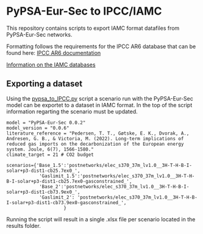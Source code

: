 # PyPSA-Eur-Sec to IPCC/IAMC

This repository contains scripts to export IAMC format datafiles from PyPSA-Eur-Sec networks. 

Formatting follows the requirements for the IPCC AR6 database that can be found here: [IPCC AR6 documentation](https://data.ene.iiasa.ac.at/ar6-scenario-submission/#/about)

[Information on the IAMC databases](https://software.ene.iiasa.ac.at/ixmp-server/tutorials.html)

## Exporting a dataset

Using the [pypsa_to_IPCC.py](pypsa_to_IPCC.py) script a scenario run with the PyPSA-Eur-Sec model can be exportet to a dataset in IAMC format. In the top of the script information regarting the scenario must be updated.

~~~
model = "PyPSA-Eur-Sec 0.0.2" 
model_version = "0.0.6"
literature_reference = "Pedersen, T. T., Gøtske, E. K., Dvorak, A., Andresen, G. B., & Victoria, M. (2022). Long-term implications of reduced gas imports on the decarbonization of the European energy system. Joule, 6(7), 1566-1580."
climate_target = 21 # CO2 budget

scenarios={'Base_1.5':'postnetworks/elec_s370_37m_lv1.0__3H-T-H-B-I-solar+p3-dist1-cb25.7ex0_',
            'Gaslimit_1.5':'postnetworks/elec_s370_37m_lv1.0__3H-T-H-B-I-solar+p3-dist1-cb25.7ex0-gasconstrained_',
            'Base_2':'postnetworks/elec_s370_37m_lv1.0__3H-T-H-B-I-solar+p3-dist1-cb73.9ex0_',
            'Gaslimit_2': 'postnetworks/elec_s370_37m_lv1.0__3H-T-H-B-I-solar+p3-dist1-cb73.9ex0-gasconstrained_',
                     }
~~~

Running the script will result in a single .xlsx file per scenario located in the results folder. 

